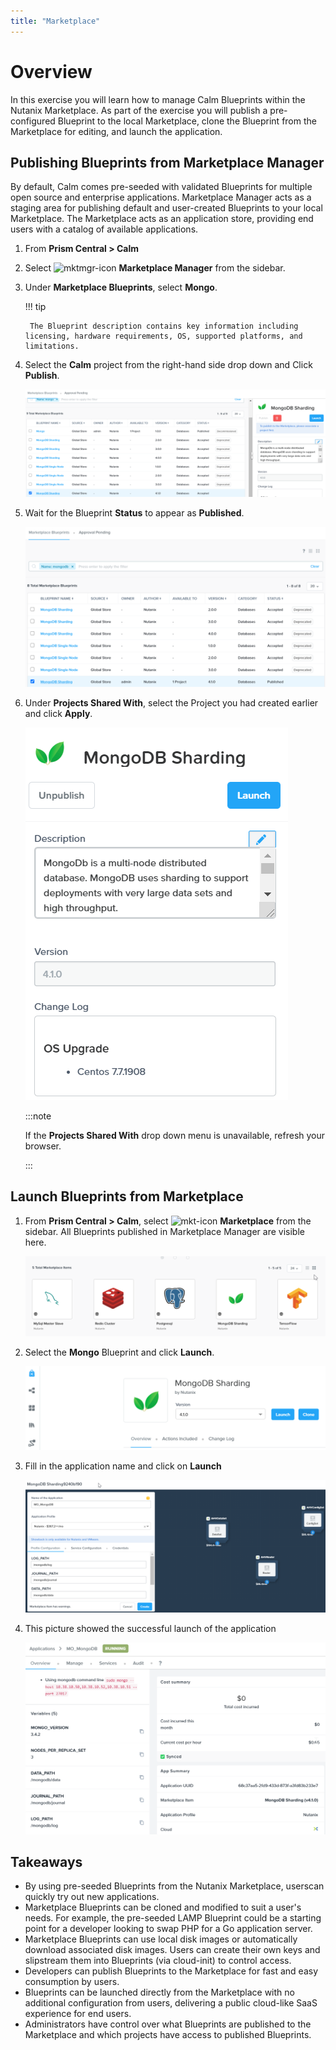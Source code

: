 ```yaml
---
title: "Marketplace"
---
```


# Overview

In this exercise you will learn how to manage Calm Blueprints within the Nutanix Marketplace. As part of the exercise you will publish a
pre-configured Blueprint to the local Marketplace, clone the Blueprint from the Marketplace for editing, and launch the application.

## Publishing Blueprints from Marketplace Manager

By default, Calm comes pre-seeded with validated Blueprints for multiple open source and enterprise applications. Marketplace Manager acts as a
staging area for publishing default and user-created Blueprints to your local Marketplace. The Marketplace acts as an application store,
providing end users with a catalog of available applications.

1. From **Prism Central > Calm** 
      
2. Select ![mktmgr-icon](../images/marketplacemanager_icon.png) **Marketplace Manager** from the sidebar.

2. Under **Marketplace Blueprints**, select **Mongo**.

    !!! tip

        The Blueprint description contains key information including licensing, hardware requirements, OS, supported platforms, and limitations.
   

1.  Select the **Calm** project from the right-hand side drop down and
    Click **Publish**.

    ![](images/5.17/mongo_marketplace_1.png)

1.  Wait for the Blueprint **Status** to appear as **Published**.

    ![](images/5.17/mongo_marketplace_2.png)

1.  Under **Projects Shared With**, select the Project you had created
    earlier and click **Apply**.

    ![](images/5.17/mongo_marketplace_3.png)

    :::note
    
    If the **Projects Shared With** drop down menu is unavailable, refresh your browser.

    :::

## Launch Blueprints from Marketplace

1.  From **Prism Central > Calm**, select ![mkt-icon](../images/marketplace_icon.png) **Marketplace** from the
    sidebar. All Blueprints published in Marketplace Manager are visible here.

    ![](images/5.17/mongo_marketplace_4.png)

1.  Select the **Mongo** Blueprint and click **Launch**.

    ![](images/5.17/mongo_marketplace_5.png)

1.  Fill in the application name and click on **Launch**

    ![](images/5.17/mongo_marketplace_launch.png)

1.  This picture showed the successful launch of the application

    ![](images/5.17/mongo_marketplace_success.png)

## Takeaways

-   By using pre-seeded Blueprints from the Nutanix Marketplace, userscan quickly try out new applications.
-   Marketplace Blueprints can be cloned and modified to suit a user's needs. For example, the pre-seeded LAMP Blueprint could be a
    starting point for a developer looking to swap PHP for a Go application server.
-   Marketplace Blueprints can use local disk images or automatically download associated disk images. Users can create their own keys and
    slipstream them into Blueprints (via cloud-init) to control access.
-   Developers can publish Blueprints to the Marketplace for fast and easy consumption by users.
-   Blueprints can be launched directly from the Marketplace with no additional configuration from users, delivering a public cloud-like
    SaaS experience for end users.
-   Administrators have control over what Blueprints are published to the Marketplace and which projects have access to published Blueprints.

